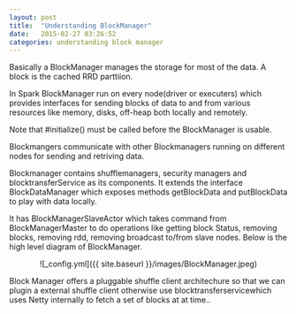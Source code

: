 ```yaml
---
layout: post
title:  "Understanding BlockManager"
date:   2015-02-27 03:26:52 	
categories: understanding block manager
---
```


Basically a BlockManager manages the storage for most of the data. A block is the cached RRD parttiion. 

In Spark BlockManager run on every node(driver or executers) which provides interfaces for sending blocks of data to and from various resources like memory, disks, off-heap both locally and remotely.

Note that #initialize() must be called before the BlockManager is usable.

Blockmangers communicate with other Blockmanagers running on different nodes for sending and retriving data.

Blockmanager contains shufflemanagers, security managers and blocktransferService as its components. It extends the interface BlockDataManager
which exposes methods getBlockData and putBlockData to play with data locally.

It has BlockManagerSlaveActor which takes command from BlockManagerMaster to do operations like getting block Status, removing blocks, removing rdd, removing broadcast to/from slave nodes. Below is the high level diagram of BlockManager.

<center>![_config.yml]({{ site.baseurl }}/images/BlockManager.jpeg)</center>

Block Manager offers a pluggable shuffle client architechure so that we can plugin a external shuffle client otherwise use blocktransferservicewhich uses Netty internally to fetch a set of blocks at at time..  
